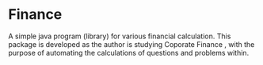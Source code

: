 # Finance
A simple java program (library) for various financial calculation.
This package is developed as the author is studying <a ref="https://www.mheducation.com/highered/product/corporate-finance-ross-westerfield/M9781259918940.html"> Coporate Finance </a>,
with the purpose of automating the calculations of questions and problems within.
